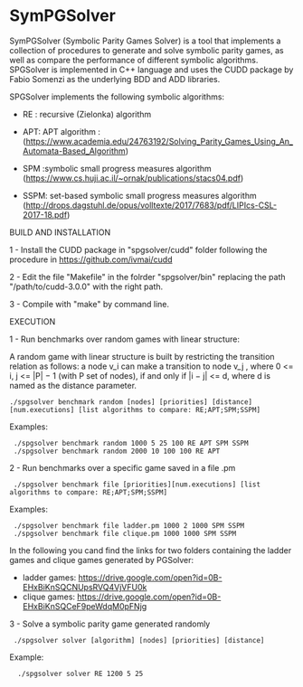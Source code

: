 # SymPGSolver


SymPGSolver (Symbolic Parity Games Solver) is a tool that  implements a collection of procedures to generate and 
solve symbolic parity games, as well as compare the performance of different symbolic algorithms.
SPGSolver is implemented in C++ language and uses the CUDD package by Fabio Somenzi as the underlying BDD and ADD libraries.

SPGSolver implements the following symbolic algorithms:

- RE : recursive (Zielonka) algorithm 

- APT: APT algorithm : (https://www.academia.edu/24763192/Solving_Parity_Games_Using_An_Automata-Based_Algorithm) 

- SPM :symbolic small progress measures algorithm (https://www.cs.huji.ac.il/~ornak/publications/stacs04.pdf)

- SSPM: set-based symbolic small progress measures algorithm (http://drops.dagstuhl.de/opus/volltexte/2017/7683/pdf/LIPIcs-CSL-2017-18.pdf)

BUILD AND INSTALLATION


 1 - Install the CUDD package in "spgsolver/cudd" folder following the procedure in https://github.com/ivmai/cudd

 2 - Edit the file "Makefile" in the folrder "spgsolver/bin" replacing the path "/path/to/cudd-3.0.0" with the right path.

 3 - Compile with "make" by command line.

EXECUTION

1 - Run benchmarks over random games with linear structure:

A random game with linear structure is built by restricting the transition relation as follows: a node v_i can make a transition to node v_j , where 0 <= i, j <= |P| − 1 (with P set of nodes), if and only if |i − j| <= d, where d is named as the distance parameter.

    ./spgsolver benchmark random [nodes] [priorities] [distance] [num.executions] [list algorithms to compare: RE;APT;SPM;SSPM]
   
 Examples:
    
     ./spgsolver benchmark random 1000 5 25 100 RE APT SPM SSPM
     ./spgsolver benchmark random 2000 10 100 100 RE APT

2 - Run benchmarks over a specific game saved in a file .pm

     ./spgsolver benchmark file [priorities][num.executions] [list algorithms to compare: RE;APT;SPM;SSPM]
    
 Examples:
 
     ./spgsolver benchmark file ladder.pm 1000 2 1000 SPM SSPM
     ./spgsolver benchmark file clique.pm 1000 1000 SPM SSPM
     
  In the following you cand find the links for two folders containing the ladder games and clique games generated by PGSolver:
  - ladder games: https://drive.google.com/open?id=0B-EHxBiKnSQCNUpsRVQ4VjVFU0k
  - clique games: https://drive.google.com/open?id=0B-EHxBiKnSQCeF9peWdqM0pFNjg
     
3 - Solve a symbolic parity game generated randomly 

     ./spgsolver solver [algorithm] [nodes] [priorities] [distance] 
     
  Example:
  
      ./spgsolver solver RE 1200 5 25  
    

    





